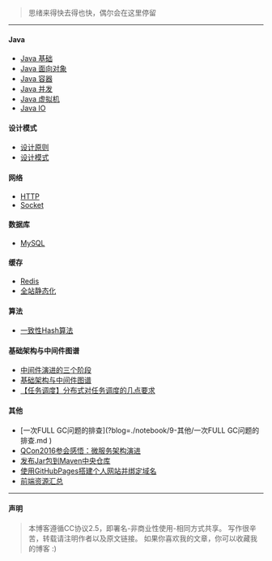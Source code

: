 
>思绪来得快去得也快，偶尔会在这里停留

---


#### Java
- [Java 基础](?blog=./notebook/1-Java/Java基础.md )
- [Java 面向对象](?blog=./notebook/1-Java/Java面向对象.md )
- [Java 容器](?blog=./notebook/1-Java/Java容器.md )
- [Java 并发](?blog=./notebook/1-Java/Java并发.md )
- [Java 虚拟机](?blog=./notebook/1-Java/Java虚拟机.md )
- [Java IO](?blog=./notebook/1-Java/JavaIO.md )


#### 设计模式
- [设计原则](?blog=./notebook/2-设计模式/设计原则.md )
- [设计模式](?blog=./notebook/2-设计模式/设计模式.md )


#### 网络
- [HTTP](?blog=./notebook/3-网络/HTTP.md )
- [Socket](?blog=./notebook/3-网络/Socket.md )


#### 数据库
- [MySQL](?blog=./notebook/4-数据库/MySQL.md )


#### 缓存
- [Redis](?blog=./notebook/5-缓存/Redis.md )
- [全站静态化](?blog=./notebook/5-缓存/全站静态化.md )


#### 算法
- [一致性Hash算法](?blog=./notebook/6-算法/一致性Hash算法.md )


#### 基础架构与中间件图谱
- [中间件演进的三个阶段](?blog=./notebook/8-基础架构与中间件图谱/1-概念篇/1-2、中间件演进的三个阶段.md )
- [基础架构与中间件图谱](?blog=./notebook/8-基础架构与中间件图谱/1-概念篇/1-4、基础架构与中间件图谱.md )
- [【任务调度】分布式对任务调度的几点要求](?blog=./notebook/8-基础架构与中间件图谱/2-理论篇/2.1、【任务调度】分布式对任务调度的几点要求.md )


#### 其他
- [一次FULL GC问题的排查](?blog=./notebook/9-其他/一次FULL GC问题的排查.md )
- [QCon2016参会感悟：微服务架构演进](?blog=./notebook/9-其他/QCon2016参会感悟：微服务架构演进.md )
- [发布Jar包到Maven中央仓库](?blog=./notebook/9-其他/发布Jar包到Maven中央仓库.md )
- [使用GitHubPages搭建个人网站并绑定域名](?blog=./notebook/9-其他/使用GitHubPages搭建个人网站并绑定域名.md )
- [前端资源汇总](?blog=./notebook/9-其他/前端资源汇总.md )


---

#### 声明
> 本博客遵循CC协议2.5，即署名-非商业性使用-相同方式共享。
  写作很辛苦，转载请注明作者以及原文链接。
  如果你喜欢我的文章，你可以收藏我的博客 :)
  